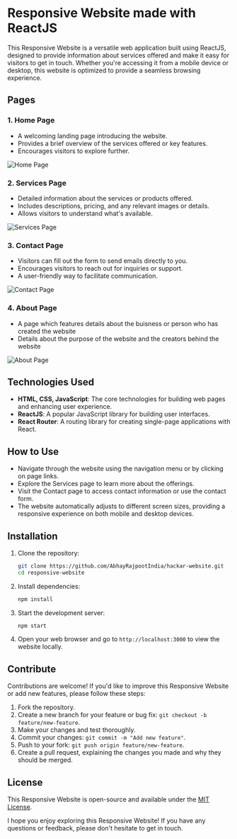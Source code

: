 # Responsive Website made with ReactJS

This Responsive Website is a versatile web application built using ReactJS, designed to provide information about services offered and make it easy for visitors to get in touch. Whether you're accessing it from a mobile device or desktop, this website is optimized to provide a seamless browsing experience.

## Pages

### 1. Home Page

- A welcoming landing page introducing the website.
- Provides a brief overview of the services offered or key features.
- Encourages visitors to explore further.

![Home Page](https://i.imgur.com/Q1IMsSy.png)

### 2. Services Page

- Detailed information about the services or products offered.
- Includes descriptions, pricing, and any relevant images or details.
- Allows visitors to understand what's available.

![Services Page](https://i.imgur.com/GIqCoog.png)

### 3. Contact Page

- Visitors can fill out the form to send emails directly to you.
- Encourages visitors to reach out for inquiries or support.
- A user-friendly way to facilitate communication.

![Contact Page](https://i.imgur.com/RGGL7Io.png)

### 4. About Page

- A page which features details about the buisness or person who has created the website
- Details about the purpose of the website and the creators behind the website

![About Page](https://i.imgur.com/KCZRQxo.png)

## Technologies Used

- **HTML, CSS, JavaScript**: The core technologies for building web pages and enhancing user experience.
- **ReactJS**: A popular JavaScript library for building user interfaces.
- **React Router**: A routing library for creating single-page applications with React.

## How to Use

- Navigate through the website using the navigation menu or by clicking on page links.
- Explore the Services page to learn more about the offerings.
- Visit the Contact page to access contact information or use the contact form.
- The website automatically adjusts to different screen sizes, providing a responsive experience on both mobile and desktop devices.

## Installation

1. Clone the repository:

   ```sh
   git clone https://github.com/AbhayRajpootIndia/hackar-website.git
   cd responsive-website
   ```

2. Install dependencies:

   ```sh
   npm install
   ```

3. Start the development server:

   ```sh
   npm start
   ```

4. Open your web browser and go to `http://localhost:3000` to view the website locally.

## Contribute

Contributions are welcome! If you'd like to improve this Responsive Website or add new features, please follow these steps:

1. Fork the repository.
2. Create a new branch for your feature or bug fix: `git checkout -b feature/new-feature`.
3. Make your changes and test thoroughly.
4. Commit your changes: `git commit -m "Add new feature"`.
5. Push to your fork: `git push origin feature/new-feature`.
6. Create a pull request, explaining the changes you made and why they should be merged.

## License

This Responsive Website is open-source and available under the [MIT License](LICENSE).

I hope you enjoy exploring this Responsive Website! If you have any questions or feedback, please don't hesitate to get in touch.
